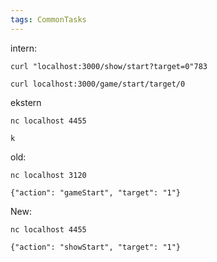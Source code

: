 ```yaml
---
tags: CommonTasks
---
```


intern:
```
curl "localhost:3000/show/start?target=0"783 
```

```
curl localhost:3000/game/start/target/0
```

ekstern 
```
nc localhost 4455
```

```
k
```

old: 
```
nc localhost 3120
```

```
{"action": "gameStart", "target": "1"}   
```

New:

```
nc localhost 4455
```

```
{"action": "showStart", "target": "1"}
```
